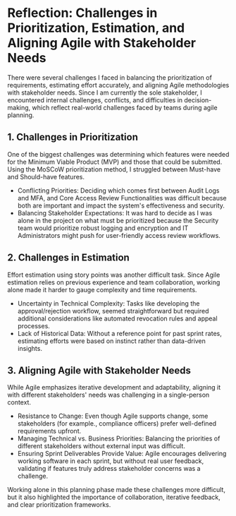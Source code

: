 # Reflection: Challenges in Prioritization, Estimation, and Aligning Agile with Stakeholder Needs

There were several challenges I faced in balancing the prioritization of requirements, estimating effort accurately, and aligning Agile methodologies with stakeholder needs.
Since I am currently the sole stakeholder, I encountered internal challenges, conflicts, and difficulties in decision-making, which reflect real-world challenges faced by teams during agile planning.

## 1. Challenges in Prioritization

One of the biggest challenges was determining which features were needed for the Minimum Viable Product (MVP) and those that could be submitted. Using the MoSCoW prioritization method, I struggled between Must-have and Should-have features.
  - Conflicting Priorities: Deciding which comes first between Audit Logs and MFA, and Core Access Review Functionalities was difficult because both  are important and impact the system's effectiveness and security.
  - Balancing Stakeholder Expectations: It was hard to decide as I was alone in the project on what must be prioritized because the Security team would prioritize robust logging and encryption and IT Administrators might push for user-friendly access review workflows.
## 2. Challenges in Estimation

Effort estimation using story points was another difficult task. Since Agile estimation relies on previous experience and team collaboration, working alone made it harder to gauge complexity and time requirements.
  - Uncertainty in Technical Complexity: Tasks like developing the approval/rejection workflow, seemed straightforward but required additional considerations like automated revocation rules and appeal processes.
  - Lack of Historical Data: Without a reference point for past sprint rates, estimating efforts were based on instinct rather than data-driven insights.

## 3. Aligning Agile with Stakeholder Needs

While Agile emphasizes iterative development and adaptability, aligning it with different stakeholders' needs was challenging in a single-person context.
  - Resistance to Change: Even though Agile supports change, some stakeholders (for example., compliance officers) prefer well-defined requirements upfront.
  - Managing Technical vs. Business Priorities: Balancing the priorities of different stakeholders without external input was difficult.
  - Ensuring Sprint Deliverables Provide Value: Agile encourages delivering working software in each sprint, but without real user feedback, validating if features truly address stakeholder concerns was a challenge.

Working alone in this planning phase made these challenges more difficult, but it also highlighted the importance of collaboration, iterative feedback, and clear prioritization frameworks. 
